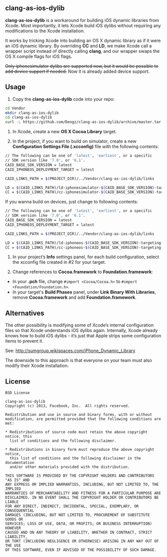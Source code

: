## clang-as-ios-dylib

__clang-as-ios-dylib__ is a workaround for building iOS dynamic libraries from Xcode.  Most importantly, it lets Xcode build iOS dylibs without requiring any modifications to the Xcode installation.

It works by tricking Xcode into building an OS X dynamic library as if it were an iOS dynamic library.  By overriding  __CC__ and __LD__, we make Xcode call a wrapper script instead of directly calling __clang__, and our wrapper swaps  the OS X compile flags for iOS flags.

~~Only iphonesimulator dylibs are supported now, but it would be possible to add device support if needed.~~ Now it is already added device support.

## Usage

1. Copy the __clang-as-ios-dylib__ code into your repo:
 
  ```sh
cd Vendor
mkdir clang-as-ios-dylib
cd clang-as-ios-dylib
curl -L https://github.com/Dengz/clang-as-ios-dylib/archive/master.tar.gz | tar zxvf - --strip-components=1
  ```


1. In Xcode, create a new __OS X Cocoa Library__ target.

1. In the project, if you want to build on simulator, create a new __Configuration Settings File (.xcconfig)__ file with the following contents:
  ```sh
  // The following can be one of 'latest', 'earliest', or a specific
  // SDK version like '7.0', or '6.1'.
  CAID_BASE_SDK_VERSION = latest
  CAID_IPHONEOS_DEPLOYMENT_TARGET = latest
  
  CAID_LINKS_PATH = $(PROJECT_DIR)/../Vendor/clang-as-ios-dylib/links
  
  LD = $(CAID_LINKS_PATH)/ld-iphonesimulator-$(CAID_BASE_SDK_VERSION)-targeting-$(CAID_IPHONEOS_DEPLOYMENT_TARGET)
  CC = $(CAID_LINKS_PATH)/cc-iphonesimulator-$(CAID_BASE_SDK_VERSION)-targeting-$(CAID_IPHONEOS_DEPLOYMENT_TARGET)
  ```
If you wanna build on devices, just change to following contents:
  ```sh
  // The following can be one of 'latest', 'earliest', or a specific
  // SDK version like '7.0', or '6.1'.
  CAID_BASE_SDK_VERSION = latest
  CAID_IPHONEOS_DEPLOYMENT_TARGET = latest
  
  CAID_LINKS_PATH = $(PROJECT_DIR)/../Vendor/clang-as-ios-dylib/links
  
  LD = $(CAID_LINKS_PATH)/ld-iphoneos-$(CAID_BASE_SDK_VERSION)-targeting-$(CAID_IPHONEOS_DEPLOYMENT_TARGET)
  CC = $(CAID_LINKS_PATH)/cc-iphoneos-$(CAID_BASE_SDK_VERSION)-targeting-$(CAID_IPHONEOS_DEPLOYMENT_TARGET)
  ```


1. In your project’s __Info__ settings panel, for each build configuration, select the xcconfig file created in #2 for your target.

1. Change references to __Cocoa.framework__ to __Foundation.framework__:

  * In your __.pch__ file, change `#import <Cocoa/Cocoa.h>` to `#import <Foundation/Foundation.h>`.
  * In your target's __Build Phases__ panel, under __Link Binary With Libraries__, remove __Cocoa.framework__ and add __Foundation.framework__.

## Alternatives

The other possibility is modifying some of Xcode’s internal configuration files so that Xcode understands iOS dylibs again.  Internally, Xcode already knows how to build iOS dylibs - it’s just that Apple strips some configuration items to prevent it.

See:  <http://sumgroup.wikispaces.com/iPhone_Dynamic_Library>

The downside to this approach is that everyone on your team must also modify their Xcode installation.

## License

```
BSD License

clang-as-ios-dylib
Copyright (c) 2013, Facebook, Inc.  All rights reserved.

Redistribution and use in source and binary forms, with or without
modification, are permitted provided that the following conditions are met:

* Redistributions of source code must retain the above copyright notice, this
  list of conditions and the following disclaimer.

* Redistributions in binary form must reproduce the above copyright notice,
  this list of conditions and the following disclaimer in the documentation
  and/or other materials provided with the distribution.

THIS SOFTWARE IS PROVIDED BY THE COPYRIGHT HOLDERS AND CONTRIBUTORS "AS IS" AND
ANY EXPRESS OR IMPLIED WARRANTIES, INCLUDING, BUT NOT LIMITED TO, THE IMPLIED
WARRANTIES OF MERCHANTABILITY AND FITNESS FOR A PARTICULAR PURPOSE ARE
DISCLAIMED. IN NO EVENT SHALL THE COPYRIGHT HOLDER OR CONTRIBUTORS BE LIABLE
FOR ANY DIRECT, INDIRECT, INCIDENTAL, SPECIAL, EXEMPLARY, OR CONSEQUENTIAL
DAMAGES (INCLUDING, BUT NOT LIMITED TO, PROCUREMENT OF SUBSTITUTE GOODS OR
SERVICES; LOSS OF USE, DATA, OR PROFITS; OR BUSINESS INTERRUPTION) HOWEVER
CAUSED AND ON ANY THEORY OF LIABILITY, WHETHER IN CONTRACT, STRICT LIABILITY,
OR TORT (INCLUDING NEGLIGENCE OR OTHERWISE) ARISING IN ANY WAY OUT OF THE USE
OF THIS SOFTWARE, EVEN IF ADVISED OF THE POSSIBILITY OF SUCH DAMAGE.

```


